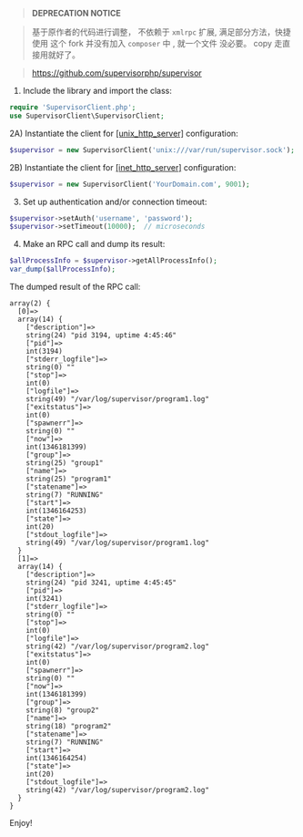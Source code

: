 > **DEPRECATION NOTICE**

> 基于原作者的代码进行调整， 不依赖于 `xmlrpc` 扩展, 满足部分方法，快捷使用
> 这个 fork 并没有加入 `composer` 中 , 就一个文件 没必要。 copy 走直接用就好了。

> https://github.com/supervisorphp/supervisor

1) Include the library and import the class:

```php
require 'SupervisorClient.php';
use SupervisorClient\SupervisorClient;
```

2A) Instantiate the client for [[unix_http_server]](http://supervisord.org/configuration.html#unix-http-server-section-values) configuration:
```php
$supervisor = new SupervisorClient('unix:///var/run/supervisor.sock');
```

2B) Instantiate the client for [[inet_http_server]](http://supervisord.org/configuration.html#inet-http-server-section-values) configuration:
```php
$supervisor = new SupervisorClient('YourDomain.com', 9001);
```

3) Set up authentication and/or connection timeout:

```php
$supervisor->setAuth('username', 'password');
$supervisor->setTimeout(10000);  // microseconds
```

4) Make an RPC call and dump its result:

```php
$allProcessInfo = $supervisor->getAllProcessInfo();
var_dump($allProcessInfo);
```

The dumped result of the RPC call:

```
array(2) {
  [0]=>
  array(14) {
    ["description"]=>
    string(24) "pid 3194, uptime 4:45:46"
    ["pid"]=>
    int(3194)
    ["stderr_logfile"]=>
    string(0) ""
    ["stop"]=>
    int(0)
    ["logfile"]=>
    string(49) "/var/log/supervisor/program1.log"
    ["exitstatus"]=>
    int(0)
    ["spawnerr"]=>
    string(0) ""
    ["now"]=>
    int(1346181399)
    ["group"]=>
    string(25) "group1"
    ["name"]=>
    string(25) "program1"
    ["statename"]=>
    string(7) "RUNNING"
    ["start"]=>
    int(1346164253)
    ["state"]=>
    int(20)
    ["stdout_logfile"]=>
    string(49) "/var/log/supervisor/program1.log"
  }
  [1]=>
  array(14) {
    ["description"]=>
    string(24) "pid 3241, uptime 4:45:45"
    ["pid"]=>
    int(3241)
    ["stderr_logfile"]=>
    string(0) ""
    ["stop"]=>
    int(0)
    ["logfile"]=>
    string(42) "/var/log/supervisor/program2.log"
    ["exitstatus"]=>
    int(0)
    ["spawnerr"]=>
    string(0) ""
    ["now"]=>
    int(1346181399)
    ["group"]=>
    string(8) "group2"
    ["name"]=>
    string(18) "program2"
    ["statename"]=>
    string(7) "RUNNING"
    ["start"]=>
    int(1346164254)
    ["state"]=>
    int(20)
    ["stdout_logfile"]=>
    string(42) "/var/log/supervisor/program2.log"
  }
}
```

Enjoy!

